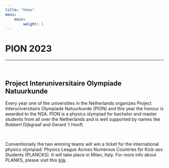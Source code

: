 ```yaml
---
title: "Home"
menu:
    main:
        weight: 1
---
```


# PION 2023
<hr>
<br>

## Project Interuniversitaire Olympiade Natuurkunde

Every year one of the universities in the Netherlands organizes Project Interuniversitaire Olympiade Natuurkunde (PION) and this year the honour is awarded to the NSA. PION is a physics olympiad for bachelor and master students from all over the Netherlands and is well supported by names like Robbert Dijkgraaf and Gerard ‘t Hooft.  
  
<br> 

Conventionally the two winning teams will win a ticket for the international physics olympiad: Physics League Across Numerous Countries for Kick-ass Students (PLANCKS). It will take place in Milan, Italy. For more info about PLANKS, please visit this [link](https://iaps.info/events/plancks/plancks-2023-in-milan/).

<!-- ## Want to Join?

The event takes place on Saturday 22 April, 2023.  Are you interested in participating in this prestigious event, then please sign up before 14 April, 2023. For more information or questions you can contact us at pion@nsaweb.nl. -->


